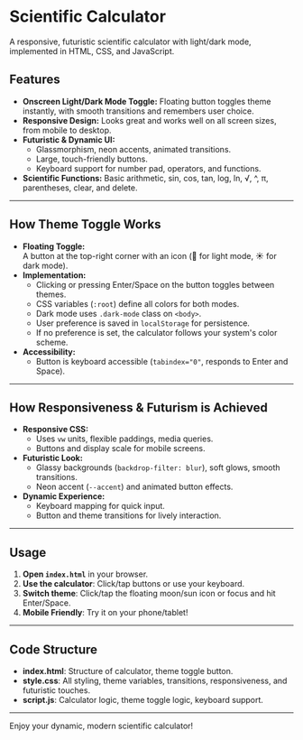# Scientific Calculator

A responsive, futuristic scientific calculator with light/dark mode, implemented in HTML, CSS, and JavaScript.

## Features

- **Onscreen Light/Dark Mode Toggle:** Floating button toggles theme instantly, with smooth transitions and remembers user choice.
- **Responsive Design:** Looks great and works well on all screen sizes, from mobile to desktop.
- **Futuristic & Dynamic UI:**  
  - Glassmorphism, neon accents, animated transitions.
  - Large, touch-friendly buttons.
  - Keyboard support for number pad, operators, and functions.
- **Scientific Functions:** Basic arithmetic, sin, cos, tan, log, ln, √, ^, π, parentheses, clear, and delete.

---

## How Theme Toggle Works

- **Floating Toggle:**  
  A button at the top-right corner with an icon (🌙 for light mode, ☀️ for dark mode).
- **Implementation:**  
  - Clicking or pressing Enter/Space on the button toggles between themes.
  - CSS variables (`:root`) define all colors for both modes.
  - Dark mode uses `.dark-mode` class on `<body>`.
  - User preference is saved in `localStorage` for persistence.
  - If no preference is set, the calculator follows your system's color scheme.
- **Accessibility:**  
  - Button is keyboard accessible (`tabindex="0"`, responds to Enter and Space).

---

## How Responsiveness & Futurism is Achieved

- **Responsive CSS:**  
  - Uses `vw` units, flexible paddings, media queries.
  - Buttons and display scale for mobile screens.
- **Futuristic Look:**  
  - Glassy backgrounds (`backdrop-filter: blur`), soft glows, smooth transitions.
  - Neon accent (`--accent`) and animated button effects.
- **Dynamic Experience:**  
  - Keyboard mapping for quick input.
  - Button and theme transitions for lively interaction.

---

## Usage

1. **Open `index.html`** in your browser.
2. **Use the calculator**: Click/tap buttons or use your keyboard.
3. **Switch theme**: Click/tap the floating moon/sun icon or focus and hit Enter/Space.
4. **Mobile Friendly**: Try it on your phone/tablet!

---

## Code Structure

- **index.html**: Structure of calculator, theme toggle button.
- **style.css**: All styling, theme variables, transitions, responsiveness, and futuristic touches.
- **script.js**: Calculator logic, theme toggle logic, keyboard support.

---

Enjoy your dynamic, modern scientific calculator!
